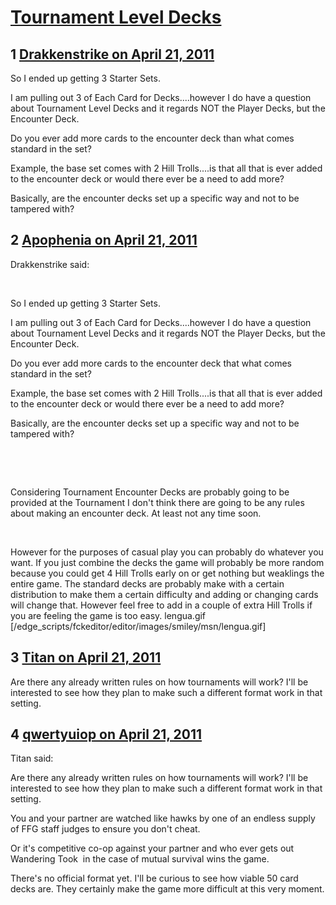 # [Tournament Level Decks](https://community.fantasyflightgames.com/topic/45580-tournament-level-decks/)

## 1 [Drakkenstrike on April 21, 2011](https://community.fantasyflightgames.com/topic/45580-tournament-level-decks/?do=findComment&comment=457220)

So I ended up getting 3 Starter Sets.

I am pulling out 3 of Each Card for Decks....however I do have a question about Tournament Level Decks and it regards NOT the Player Decks, but the Encounter Deck.

Do you ever add more cards to the encounter deck than what comes standard in the set? 

Example, the base set comes with 2 Hill Trolls....is that all that is ever added to the encounter deck or would there ever be a need to add more? 

Basically, are the encounter decks set up a specific way and not to be tampered with?

## 2 [Apophenia on April 21, 2011](https://community.fantasyflightgames.com/topic/45580-tournament-level-decks/?do=findComment&comment=457228)

Drakkenstrike said:

 

So I ended up getting 3 Starter Sets.

I am pulling out 3 of Each Card for Decks....however I do have a question about Tournament Level Decks and it regards NOT the Player Decks, but the Encounter Deck.

Do you ever add more cards to the encounter deck that what comes standard in the set? 

Example, the base set comes with 2 Hill Trolls....is that all that is ever added to the encounter deck or would there ever be a need to add more? 

Basically, are the encounter decks set up a specific way and not to be tampered with?

 

 

Considering Tournament Encounter Decks are probably going to be provided at the Tournament I don't think there are going to be any rules about making an encounter deck. At least not any time soon.

 

However for the purposes of casual play you can probably do whatever you want. If you just combine the decks the game will probably be more random because you could get 4 Hill Trolls early on or get nothing but weaklings the entire game. The standard decks are probably make with a certain distribution to make them a certain difficulty and adding or changing cards will change that. However feel free to add in a couple of extra Hill Trolls if you are feeling the game is too easy. lengua.gif [/edge_scripts/fckeditor/editor/images/smiley/msn/lengua.gif] 

## 3 [Titan on April 21, 2011](https://community.fantasyflightgames.com/topic/45580-tournament-level-decks/?do=findComment&comment=457260)

Are there any already written rules on how tournaments will work? I'll be interested to see how they plan to make such a different format work in that setting.

## 4 [qwertyuiop on April 21, 2011](https://community.fantasyflightgames.com/topic/45580-tournament-level-decks/?do=findComment&comment=457314)

Titan said:

Are there any already written rules on how tournaments will work? I'll be interested to see how they plan to make such a different format work in that setting.



You and your partner are watched like hawks by one of an endless supply of FFG staff judges to ensure you don't cheat.

Or it's competitive co-op against your partner and who ever gets out Wandering Took  in the case of mutual survival wins the game. 

There's no official format yet. I'll be curious to see how viable 50 card decks are. They certainly make the game more difficult at this very moment.

